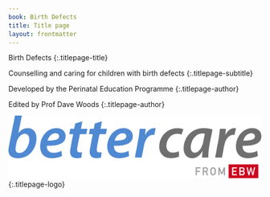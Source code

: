 ```yaml
---
book: Birth Defects
title: Title page
layout: frontmatter
---
```


Birth Defects
{:.titlepage-title}

Counselling and caring for children with birth defects
{:.titlepage-subtitle}

Developed by the Perinatal Education Programme
{:.titlepage-author}

Edited by Prof Dave Woods
{:.titlepage-author}

![Bettercare logo](images/bettercare-logo.svg){:.titlepage-logo}
